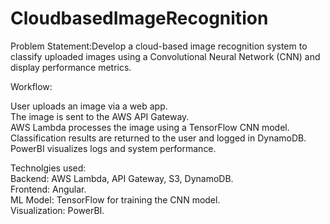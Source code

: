 # CloudbasedImageRecognition
Problem Statement:Develop a cloud-based image recognition system to classify uploaded images using a Convolutional Neural Network (CNN) and display performance metrics.<br>

Workflow:
 
User uploads an image via a web app.<br>
The image is sent to the AWS API Gateway.<br>
AWS Lambda processes the image using a TensorFlow CNN model.<br>
Classification results are returned to the user and logged in DynamoDB.<br>
PowerBI visualizes logs and system performance.<br>

Technolgies used:
<br>
Backend: AWS Lambda, API Gateway, S3, DynamoDB.<br>
Frontend: Angular.<br>
ML Model: TensorFlow for training the CNN model.<br>
Visualization: PowerBI.
<br>
